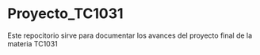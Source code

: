 # Proyecto_TC1031
Este repocitorio sirve para documentar los avances del proyecto final de la materia TC1031

